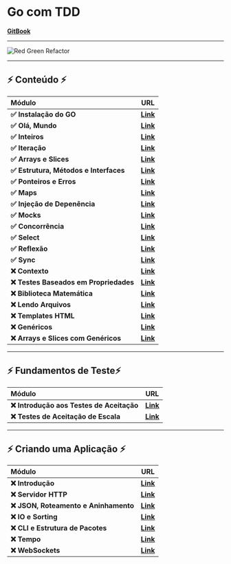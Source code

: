 # Go com TDD

[**GitBook**](https://quii.gitbook.io/learn-go-with-tests)

___

![Red Green Refactor](https://3903010379-files.gitbook.io/~/files/v0/b/gitbook-x-prod.appspot.com/o/spaces%2F-L9Tqx5WSaiE4u24Pk05-2910905616%2Fuploads%2Fgit-blob-cad524fa8cb34476d131615dfd4861f9aa63a7c4%2Fred-green-blue-gophers-smaller.png?alt=media)

___

## ⚡️ Conteúdo ⚡️
|                  Módulo                  |                                                         URL                                                         |
|:-----------------------------------------|---------------------------------------------------------------------------------------------------------------------|
| **✅ Instalação do GO**                 | [**Link**](https://quii.gitbook.io/learn-go-with-tests/go-fundamentals/install-go)                |
| **✅ Olá, Mundo**                       | [**Link**](https://quii.gitbook.io/learn-go-with-tests/go-fundamentals/hello-world)                       |
| **✅ Inteiros**                         | [**Link**](https://quii.gitbook.io/learn-go-with-tests/go-fundamentals/integers)                        |
| **✅ Iteração**                         | [**Link**](https://quii.gitbook.io/learn-go-with-tests/go-fundamentals/iteration)                        |
| **✅ Arrays e Slices**                  | [**Link**](https://quii.gitbook.io/learn-go-with-tests/go-fundamentals/arrays-and-slices)                 |
| **✅ Estrutura, Métodos e Interfaces**  | [**Link**](https://quii.gitbook.io/learn-go-with-tests/go-fundamentals/structs-methods-and-interfaces) |
| **✅ Ponteiros e Erros**                | [**Link**](https://quii.gitbook.io/learn-go-with-tests/go-fundamentals/pointers-and-errors)               |
| **✅ Maps**                             | [**Link**](https://quii.gitbook.io/learn-go-with-tests/go-fundamentals/maps)                            |
| **✅ Injeção de Depenência**            | [**Link**](https://quii.gitbook.io/learn-go-with-tests/go-fundamentals/dependency-injection)          |
| **✅ Mocks**                            | [**Link**](https://quii.gitbook.io/learn-go-with-tests/go-fundamentals/mocking)                           |
| **✅ Concorrência**                     | [**Link**](https://quii.gitbook.io/learn-go-with-tests/go-fundamentals/concurrency)                    |
| **✅ Select**                           | [**Link**](https://quii.gitbook.io/learn-go-with-tests/go-fundamentals/select)                          |
| **✅ Reflexão**                         | [**Link**](https://quii.gitbook.io/learn-go-with-tests/go-fundamentals/reflection)                      |
| **✅ Sync**                             | [**Link**](https://quii.gitbook.io/learn-go-with-tests/go-fundamentals/sync)                            |
| **❌ Contexto**                         | [**Link**](https://quii.gitbook.io/learn-go-with-tests/go-fundamentals/context)                        |
| **❌ Testes Baseados em Propriedades**  | [**Link**](https://quii.gitbook.io/learn-go-with-tests/go-fundamentals/roman-numerals)                 |
| **❌ Biblioteca Matemática**                         | [**Link**](https://quii.gitbook.io/learn-go-with-tests/go-fundamentals/math)                        |
| **❌ Lendo Arquivos**                         | [**Link**](https://quii.gitbook.io/learn-go-with-tests/go-fundamentals/reading-files)                        |
| **❌ Templates HTML**                         | [**Link**](https://quii.gitbook.io/learn-go-with-tests/go-fundamentals/html-templates)                        |
| **❌ Genéricos**                         | [**Link**](https://quii.gitbook.io/learn-go-with-tests/go-fundamentals/generics)                        |
| **❌ Arrays e Slices com Genéricos**                         | [**Link**](https://quii.gitbook.io/learn-go-with-tests/go-fundamentals/revisiting-arrays-and-slices-with-generics)                        |

___

## ⚡️ Fundamentos de Teste⚡️
|                 Módulo                 |                                                URL                                                |
|:---------------------------------------|---------------------------------------------------------------------------------------------------|
| **❌ Introdução aos Testes de Aceitação**                     | [**Link**](https://quii.gitbook.io/learn-go-with-tests/testing-fundamentals/intro-to-acceptance-tests)       |
| **❌ Testes de Aceitação de Escala**                  | [**Link**](https://quii.gitbook.io/learn-go-with-tests/testing-fundamentals/scaling-acceptance-tests)    |

___

## ⚡️ Criando uma Aplicação ⚡️
|                 Módulo                 |                                                URL                                                |
|:---------------------------------------|---------------------------------------------------------------------------------------------------|
| **❌ Introdução**                     | [**Link**](https://quii.gitbook.io/learn-go-with-tests/build-an-application/app-intro)       |
| **❌ Servidor HTTP**                  | [**Link**](https://quii.gitbook.io/learn-go-with-tests/build-an-application/http-server)    |
| **❌ JSON, Roteamento e Aninhamento** | [**Link**](https://quii.gitbook.io/learn-go-with-tests/build-an-application/json)             |
| **❌ IO e Sorting**                   | [**Link**](https://quii.gitbook.io/learn-go-with-tests/build-an-application/io)               |
| **❌ CLI e Estrutura de Pacotes**     | [**Link**](https://quii.gitbook.io/learn-go-with-tests/build-an-application/command-line) |
| **❌ Tempo**                          | [**Link**](https://quii.gitbook.io/learn-go-with-tests/build-an-application/time)             |
| **❌ WebSockets**                     | [**Link**](https://quii.gitbook.io/learn-go-with-tests/build-an-application/websockets)       |
